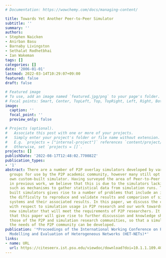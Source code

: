 ```yaml
---
# Documentation: https://wowchemy.com/docs/managing-content/

title: Towards Yet Another Peer-to-Peer Simulator
subtitle: ''
summary: ''
authors:
- Stephen Naicken
- Anirban Basu
- Barnaby Livingston
- Sethalat Rodhetbhai
- Ian Wakeman
tags: []
categories: []
date: '2006-01-01'
lastmod: 2022-03-14T10:29:07+09:00
featured: false
draft: false

# Featured image
# To use, add an image named `featured.jpg/png` to your page's folder.
# Focal points: Smart, Center, TopLeft, Top, TopRight, Left, Right, BottomLeft, Bottom, BottomRight.
image:
  caption: ''
  focal_point: ''
  preview_only: false

# Projects (optional).
#   Associate this post with one or more of your projects.
#   Simply enter your project's folder or file name without extension.
#   E.g. `projects = ["internal-project"]` references `content/project/deep-learning/index.md`.
#   Otherwise, set `projects = []`.
projects: []
publishDate: '2022-08-17T12:48:02.770082Z'
publication_types:
- '1'
abstract: There are a number of P2P overlay simulators developed by various research
  groups for use by the P2P academic community, however many still opt to use their
  own custom-built simulator. Having surveyed the area of Peer-to-Peer simulators
  in previous work, we believe that this is due to the simulators lacking key functionality
  such as mechanisms to gather statistical data from simulation runs. The use of custom
  built simulators gives rise to a number of problems that include an increase in
  the difficulty to reproduce and validate results and comparison of similar simulated
  systems and their associated results. In this paper, we discuss the current situation
  with respect to simulation usage in P2P research and our work towards creating a
  new simulator that will meet the requirements of P2P researchers. It is our hope
  that this paper will give rise to further discussion and knowledge sharing among
  those of the P2P and simulation research communities, so that a simulator that meets
  the needs of the P2P community can be developed.
publication: '*Proceedings of the International Working Conference on Performance
  Modelling and Evaluation of Heterogeneous Networks (HET-NETs)*'
links:
- name: URL
  url: https://citeseerx.ist.psu.edu/viewdoc/download?doi=10.1.1.109.4091&rep=rep1&type=pdf
---
```


